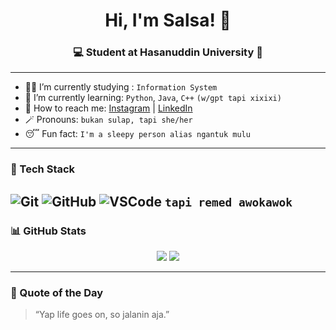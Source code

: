 <h1 align="center">Hi, I'm Salsa! 👋</h1>
<h3 align="center">💻 Student at Hasanuddin University 🏢</h3>




---

- 👩‍🎓 I’m currently studying : `Information System` 
- 🌱 I’m currently learning: `Python`, `Java`, `C++` `(w/gpt tapi xixixi)`
- 📱 How to reach me: [Instagram](https://instagram.com/nslsabilaaa_) | [LinkedIn](https://www.linkedin.com/in/nabila-salsabila-964511358?utm_source=share&utm_campaign=share_via&utm_content=profile&utm_medium=android_app)
- 🪄 Pronouns: `bukan sulap, tapi she/her`
- 😴 Fun fact: `I'm a sleepy person alias ngantuk mulu`

---

### 🧰 Tech Stack
![Git](https://img.shields.io/badge/Git-F05032?style=for-the-badge&logo=git&logoColor=white)
![GitHub](https://img.shields.io/badge/GitHub-181717?style=for-the-badge&logo=github&logoColor=white)
![VSCode](https://img.shields.io/badge/VS%20Code-007ACC?style=for-the-badge&logo=visual-studio-code&logoColor=white)
`tapi remed awokawok`
---

### 📊 GitHub Stats
<p align="center">
  <img src="https://github-readme-stats.vercel.app/api?username=nabilasalsabilaa&show_icons=true&theme=radical" />
  <img src="https://github-readme-stats.vercel.app/api/top-langs/?username=nabilasalsabilaa&layout=compact&theme=radical" />
</p>

---

### 🎯 Quote of the Day
> “Yap life goes on, so jalanin aja.” 
